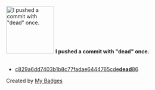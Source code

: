<img src="https://my-badges.github.io/my-badges/dead-commit.png" alt="I pushed a commit with &quot;dead&quot; once." title="I pushed a commit with &quot;dead&quot; once." width="128">
<strong>I pushed a commit with &quot;dead&quot; once.</strong>
<br><br>

- <a href="https://github.com/JarredAllen/crafting-interpreters-mycode/commit/c829a6dd7403b1b8c77fadae6444765cdedead86">c829a6dd7403b1b8c77fadae6444765cde<strong>dead</strong>86</a>


Created by <a href="https://github.com/my-badges/my-badges">My Badges</a>
